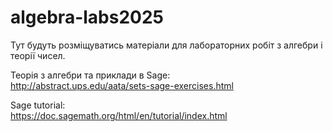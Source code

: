 # algebra-labs2025  

Тут будуть розміщуватись матеріали для лабораторних робіт з алгебри і теорії чисел.

Теорія з алгебри та приклади в Sage:<br>
http://abstract.ups.edu/aata/sets-sage-exercises.html

Sage tutorial: <br>
https://doc.sagemath.org/html/en/tutorial/index.html

